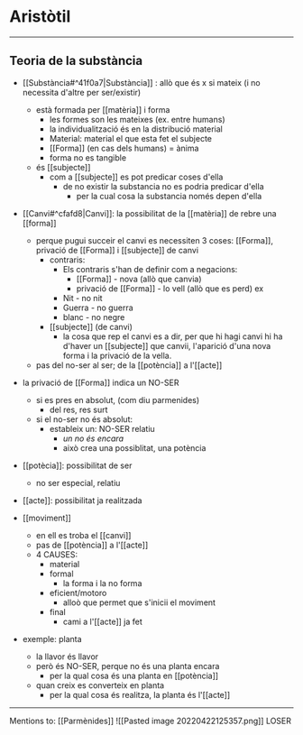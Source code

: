 # Aristòtil
___
## Teoria de la substància
- [[Substància#^41f0a7|Substància]] : allò que és x si mateix (i no necessita d'altre per ser/existir)
	- està formada per [[matèria]] i forma
		- les formes son les mateixes (ex. entre  humans)
		- la individualització és en la distribució material
		- Material: material el que esta fet el subjecte
		- [[Forma]] (en cas dels humans) = ànima
		- forma no es tangible
	- és [[subjecte]]
		- com a [[subjecte]] es pot predicar coses d'ella
			- de no existir la substancia no es podria predicar d'ella
				- per la cual cosa la substancia només depen d'ella

- [[Canvi#^cfafd8|Canvi]]: la possibilitat de la [[matèria]] de rebre una [[forma]]
	- perque pugui succeir el canvi es necessiten 3 coses:
		[[Forma]], privació de [[Forma]] i [[subjecte]] de canvi
		- contraris:
			- Els contraris s'han de definir com a negacions:
				- [[Forma]] - nova (allò que canvia)
				- privació de [[Forma]] - lo vell (allò que es perd)
			ex
			- Nit - no nit
			- Guerra - no guerra
			- blanc - no negre
		- [[subjecte]] (de canvi) 
			- la cosa que rep el canvi
		es a dir, per que hi hagi canvi hi ha d'haver un [[subjecte]] que canvii, l'aparició d'una nova forma i la privació de la vella.
	- pas del no-ser al ser; de la [[potència]] a l'[[acte]]

- la privació de [[Forma]] indica un NO-SER
	- si es pres en absolut, (com diu parmenides)
		- del res, res surt
	- si el no-ser no és absolut:
		- estableix un: NO-SER relatiu
			- *un no és encara*
			- això crea una possiblitat, una potència

- [[potècia]]: possibilitat de ser
	- no ser especial, relatiu
- [[acte]]: possibilitat ja realitzada

- [[moviment]]
	- en  ell es troba el [[canvi]]
	- pas de [[potència]] a l'[[acte]]
	- 4 CAUSES:
		- material
		- formal
			-  la forma i la no forma
		- eficient/motoro
			- alloò que permet que s'inicii el moviment
		- final
			- cami a l'[[acte]] ja fet

- exemple: planta
	- la llavor és llavor
	- però és NO-SER, perque no és una planta encara
		- per la qual cosa és una planta en [[potència]]
	- quan creix es converteix en planta
		- per la qual cosa és realitza, la planta és l'[[acte]]
___
Mentions to: [[Parmènides]]
![[Pasted image 20220422125357.png]]
LOSER 
